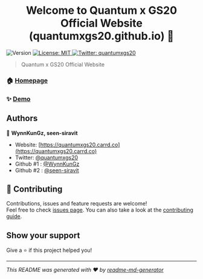 <h1 align="center">Welcome to Quantum x GS20 Official Website (quantumxgs20.github.io) 👋</h1>
<p> <img alt="Version" src="https://img.shields.io/badge/version-beta v.5.0-blue.svg?cacheSeconds=2592000" />
  <a href="#" target="_blank">
    <img alt="License: MIT" src="https://img.shields.io/badge/License-MIT-yellow.svg" />
  </a>
  <a href="https://twitter.com/quantumxgs20" target="_blank">
    <img alt="Twitter: quantumxgs20" src="https://img.shields.io/twitter/follow/quantumxgs20.svg?style=social" />
  </a>
</p>

> Quantum x GS20 Official Website

### 🏠 [Homepage](https://github.com/quantumxgs20/quantumxgs20.github.io/)

### ✨ [Demo](https://quantumxgs20.gitub.io/)

## Authors

👤 **WynnKunGz, seen-siravit**

* Website: [https://quantumxgs20.carrd.co](https://quantumxgs20.carrd.co)
* Twitter: [@quantumxgs20](https://twitter.com/quantumxgs20)
* Github #1 : [@WynnKunGz](https://github.com/WynnKunGz)
* Github #2 : [@seen-siravit](https://github.com/seen-siravit)

## 🤝 Contributing

Contributions, issues and feature requests are welcome!<br />Feel free to check [issues page](https://github.com/quantumxgs20/quantumxgs20.github.io/issues). You can also take a look at the [contributing guide](https://github.com/quantumxgs20/quantumxgs20.github.io/blob/main/CONTRIBUTING.md).

## Show your support

Give a ⭐️ if this project helped you!

***
_This README was generated with ❤️ by [readme-md-generator](https://github.com/kefranabg/readme-md-generator)_